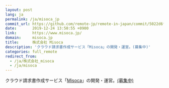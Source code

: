 ```yaml
---
layout: post
lang: ja
permalink: /ja/misoca_jp
commit_url: https://github.com/remote-jp/remote-in-japan/commit/5022d6fe3589b39639e1cc82e68c8c53cea38c0b
date:       2019-12-24 13:50:55 +0900
link:       https://www.misoca.jp/
domain:     misoca.jp
title:      株式会社 Misoca
description: 'クラウド請求書作成サービス「Misoca」の開発・運営。(募集中)'
categories: full_remote
redirect_from:
  - /ja/株式会社_misoca
  - /ja/misoca
---
```


<p>クラウド請求書作成サービス「<a href="https://www.misoca.jp/">Misoca</a>」の開発・運営。<a href="https://recruit.misoca.jp/">(募集中)</a></p>
